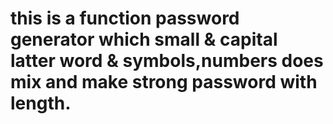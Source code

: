  # this is a function password generator which small & capital latter word & symbols,numbers does mix and make strong password with length. 